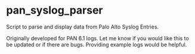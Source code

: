 # pan_syslog_parser
Script to parse and display data from Palo Alto Syslog Entries.

Originally developed for PAN 6.1 logs. Let me know if you would like this to be updated or if there are bugs. Providing example logs would be helpful.
